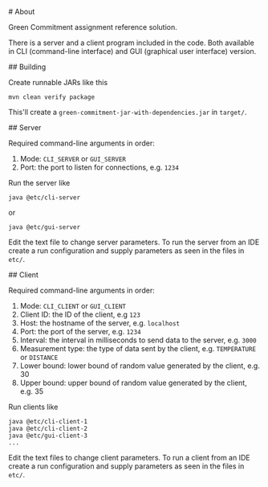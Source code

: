 \# About

Green Commitment assignment reference solution.

There is a server and a client program included in the code.
Both available in CLI (command-line interface) and GUI (graphical user interface) version.

\#\# Building

Create runnable JARs like this

```
mvn clean verify package
```

This'll create a `green-commitment-jar-with-dependencies.jar` in `target/`.

\#\# Server

Required command-line arguments in order:

1. Mode: `CLI_SERVER` or `GUI_SERVER`
2. Port: the port to listen for connections, e.g. `1234`

Run the server like

```
java @etc/cli-server
```

or

```
java @etc/gui-server
```

Edit the text file to change server parameters.
To run the server from an IDE create a run configuration and supply parameters as seen in the files in `etc/`.

\#\# Client

Required command-line arguments in order:

1. Mode: `CLI_CLIENT` or `GUI_CLIENT`
2. Client ID: the ID of the client, e.g `123`
3. Host: the hostname of the server, e.g. `localhost`
4. Port: the port of the server, e.g. `1234`
5. Interval: the interval in milliseconds to send data to the server, e.g. `3000`
6. Measurement type: the type of data sent by the client, e.g. `TEMPERATURE` or `DISTANCE`
7. Lower bound: lower bound of random value generated by the client, e.g. 30
8. Upper bound: upper bound of random value generated by the client, e.g. 35

Run clients like

```
java @etc/cli-client-1
java @etc/cli-client-2
java @etc/gui-client-3
...
```

Edit the text files to change client parameters.
To run a client from an IDE create a run configuration and supply parameters as seen in the files in `etc/`.
